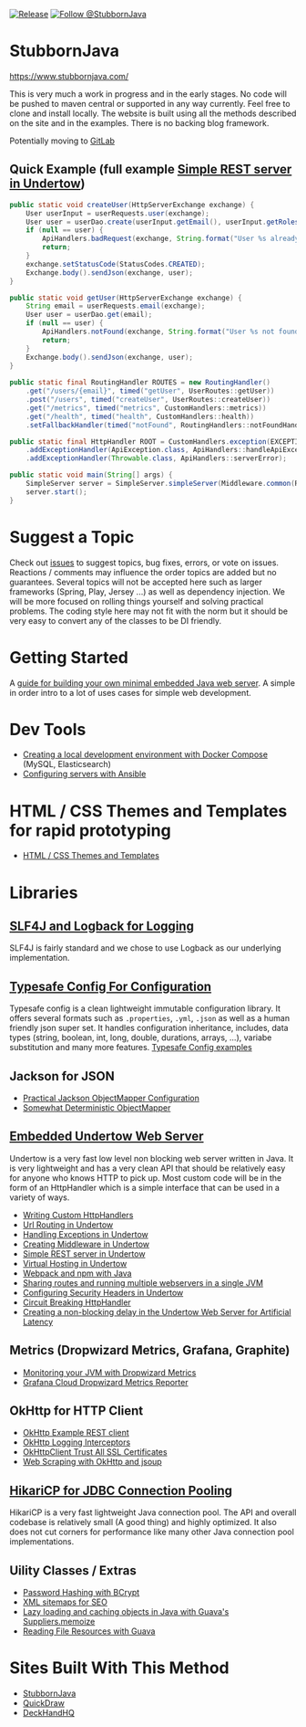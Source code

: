[![Release](https://jitpack.io/v/StubbornJava/StubbornJava.svg)](https://jitpack.io/#StubbornJava/StubbornJava)
[![Follow @StubbornJava](https://img.shields.io/twitter/follow/stubbornJava.svg?style=social)](https://twitter.com/intent/follow?screen_name=StubbornJava) 



# StubbornJava
https://www.stubbornjava.com/

This is very much a work in progress and in the early stages. No code will be pushed to maven central or supported in any way currently. Feel free to clone and install locally. The website is built using all the methods described on the site and in the examples. There is no backing blog framework.

Potentially moving to [GitLab](https://gitlab.com/stubbornjava/StubbornJava)

## Quick Example (full example [Simple REST server in Undertow](https://www.stubbornjava.com/posts/lightweight-embedded-java-rest-server-without-a-framework))

```java
public static void createUser(HttpServerExchange exchange) {
    User userInput = userRequests.user(exchange);
    User user = userDao.create(userInput.getEmail(), userInput.getRoles());
    if (null == user) {
        ApiHandlers.badRequest(exchange, String.format("User %s already exists.", userInput.getEmail()));
        return;
    }
    exchange.setStatusCode(StatusCodes.CREATED);
    Exchange.body().sendJson(exchange, user);
}

public static void getUser(HttpServerExchange exchange) {
    String email = userRequests.email(exchange);
    User user = userDao.get(email);
    if (null == user) {
        ApiHandlers.notFound(exchange, String.format("User %s not found.", email));
        return;
    }
    Exchange.body().sendJson(exchange, user);
}
    
public static final RoutingHandler ROUTES = new RoutingHandler()
    .get("/users/{email}", timed("getUser", UserRoutes::getUser))
    .post("/users", timed("createUser", UserRoutes::createUser))
    .get("/metrics", timed("metrics", CustomHandlers::metrics))
    .get("/health", timed("health", CustomHandlers::health))
    .setFallbackHandler(timed("notFound", RoutingHandlers::notFoundHandler));

public static final HttpHandler ROOT = CustomHandlers.exception(EXCEPTION_THROWER)
    .addExceptionHandler(ApiException.class, ApiHandlers::handleApiException)
    .addExceptionHandler(Throwable.class, ApiHandlers::serverError);

public static void main(String[] args) {
    SimpleServer server = SimpleServer.simpleServer(Middleware.common(ROOT));
    server.start();
}
```

# Suggest a Topic
Check out [issues](https://github.com/StubbornJava/StubbornJava/issues) to suggest topics, bug fixes, errors, or vote on issues. Reactions / comments may influence the order topics are added but no guarantees. Several topics will not be accepted here such as larger frameworks (Spring, Play, Jersey ...) as well as dependency injection. We will be more focused on rolling things yourself and solving practical problems. The coding style here may not fit with the norm but it should be very easy to convert any of the classes to be DI friendly.

# Getting Started
A [guide for building your own minimal embedded Java web server](https://www.stubbornjava.com/guides/embedded-java-web-server). A simple in order intro to a lot of uses cases for simple web development.

# Dev Tools
* [Creating a local development environment with Docker Compose](https://www.stubbornjava.com/posts/creating-a-local-development-environment-with-docker-compose) (MySQL, Elasticsearch)
* [Configuring servers with Ansible](https://www.stubbornjava.com/posts/installing-java-supervisord-and-other-service-dependencies-with-ansible)

# HTML / CSS Themes and Templates for rapid prototyping
* [HTML / CSS Themes and Templates](https://www.stubbornjava.com/best-selling-html-css-themes-and-website-templates)

# Libraries
## [SLF4J and Logback for Logging](https://www.stubbornjava.com/posts/logging-in-java-with-slf4j-and-logback)
SLF4J is fairly standard and we chose to use Logback as our underlying implementation.

## [Typesafe Config For Configuration](https://www.stubbornjava.com/posts/environment-aware-configuration-with-typesafe-config)
Typesafe config is a clean lightweight immutable configuration library. It offers several formats such as `.properties`, `.yml`, `.json` as well as a human friendly json super set. It handles configuration inheritance, includes, data types (string, boolean, int, long, double, durations, arrays, ...), variabe substitution and many more features. [Typesafe Config examples](https://www.stubbornjava.com/posts/typesafe-config-features-and-example-usage)

## Jackson for JSON
* [Practical Jackson ObjectMapper Configuration](https://www.stubbornjava.com/posts/practical-jackson-objectmapper-configuration)
* [Somewhat Deterministic ObjectMapper](https://www.stubbornjava.com/posts/creating-a-somewhat-deterministic-jackson-objectmapper)

## [Embedded Undertow Web Server](https://www.stubbornjava.com/posts/java-hello-world-embedded-http-server-using-undertow)
Undertow is a very fast low level non blocking web server written in Java. It is very lightweight and has a very clean API that should be relatively easy for anyone who knows HTTP to pick up. Most custom code will be in the form of an HttpHandler which is a simple interface that can be used in a variety of ways.
* [Writing Custom HttpHandlers](https://www.stubbornjava.com/posts/undertow-writing-custom-httphandlers)
* [Url Routing in Undertow](https://www.stubbornjava.com/posts/url-routing-with-undertow-embedded-http-server)
* [Handling Exceptions in Undertow](https://www.stubbornjava.com/posts/handling-exceptions-in-undertow-with-composition)
* [Creating Middleware in Undertow](https://www.stubbornjava.com/posts/logging-gzip-blocking-exception-handling-metrics-middleware-chaining-in-undertow)
* [Simple REST server in Undertow](https://www.stubbornjava.com/posts/lightweight-embedded-java-rest-server-without-a-framework)
* [Virtual Hosting in Undertow](https://www.stubbornjava.com/posts/virtual-hosting-in-undertow-s-embedded-java-web-server)
* [Webpack and npm with Java](https://www.stubbornjava.com/posts/webpack-and-npm-for-simple-java-8-web-apps)
* [Sharing routes and running multiple webservers in a single JVM](https://www.stubbornjava.com/posts/sharing-routes-and-running-multiple-java-services-in-a-single-jvm-with-undertow)
* [Configuring Security Headers in Undertow](https://www.stubbornjava.com/posts/configuring-security-headers-in-undertow)
* [Circuit Breaking HttpHandler](https://www.stubbornjava.com/posts/increasing-resiliency-with-circuit-breakers-in-your-undertow-web-server-with-failsafe)
* [Creating a non-blocking delay in the Undertow Web Server for Artificial Latency](https://www.stubbornjava.com/posts/creating-a-non-blocking-delay-in-the-undertow-web-server-for-artificial-latency)

## Metrics (Dropwizard Metrics, Grafana, Graphite)
* [Monitoring your JVM with Dropwizard Metrics](https://www.stubbornjava.com/posts/monitoring-your-jvm-with-dropwizard-metrics)
* [Grafana Cloud Dropwizard Metrics Reporter](https://www.stubbornjava.com/posts/grafana-cloud-dropwizard-metrics-reporter)

## OkHttp for HTTP Client
* [OkHttp Example REST client](https://www.stubbornjava.com/posts/okhttp-example-rest-client)
* [OkHttp Logging Interceptors](https://www.stubbornjava.com/posts/okhttpclient-logging-configuration-with-interceptors)
* [OkHttpClient Trust All SSL Certificates](https://www.stubbornjava.com/posts/okhttpclient-trust-all-ssl-certificates)
* [Web Scraping with OkHttp and jsoup](https://www.stubbornjava.com/posts/web-scraping-in-java-using-jsoup-and-okhttp)

## [HikariCP for JDBC Connection Pooling](https://www.stubbornjava.com/posts/database-connection-pooling-in-java-with-hikaricp)
HikariCP is a very fast lightweight Java connection pool. The API and overall codebase is relatively small (A good thing) and highly optimized. It also does not cut corners for performance like many other Java connection pool implementations.

## Uility Classes / Extras
* [Password Hashing with BCrypt](https://www.stubbornjava.com/posts/hashing-passwords-in-java-with-bcrypt)
* [XML sitemaps for SEO](https://www.stubbornjava.com/posts/creating-xml-sitemaps-in-java)
* [Lazy loading and caching objects in Java with Guava's Suppliers.memoize](https://www.stubbornjava.com/posts/lazy-loading-and-caching-objects-in-java-with-guava-s-suppliers-memoize)
* [Reading File Resources with Guava](https://www.stubbornjava.com/posts/reading-file-resources-with-guava)

# Sites Built With This Method
* [StubbornJava](https://www.stubbornjava.com/)
* [QuickDraw](https://quickdraw.onsightdigitalsolutions.com/about)
* [DeckHandHQ](https://www.deckhandhq.com)
